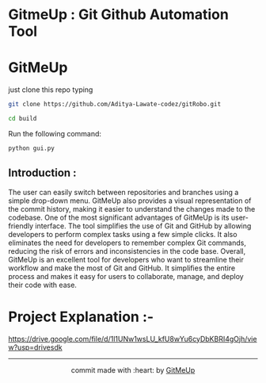 # GitmeUp : Git Github Automation Tool

<!doctype html>
<h1 style="align:center;">GitMeUp</h1>

just clone this repo typing

```bash
git clone https://github.com/Aditya-Lawate-codez/gitRobo.git
```

```bash
cd build
```

Run the following command:

```bash
python gui.py
```
## Introduction :
The user can easily switch between repositories and branches using a simple drop-down menu. GitMeUp also provides a visual representation of the commit history, making it easier to understand the changes made to the codebase. One of the most significant advantages of GitMeUp is its user-friendly interface. The tool simplifies the use of Git and GitHub by allowing developers to perform complex tasks using a few simple clicks. It also eliminates the need for developers to remember complex Git commands, reducing the risk of errors and inconsistencies in the code base. Overall, GitMeUp is an excellent tool for developers who want to streamline their workflow and make the most of Git and GitHub. It simplifies the entire process and makes it easy for users to collaborate, manage, and deploy their code with ease.

# Project Explanation :-
https://drive.google.com/file/d/1l1UNw1wsLU_kfU8wYu6cyDbKBRI4gOjh/view?usp=drivesdk

---

<p align ="center">
commit made with :heart: by 
<a href="https://github.com/Aditya-Lawate-codez/gitRobo">GitMeUp</a>
</p>
